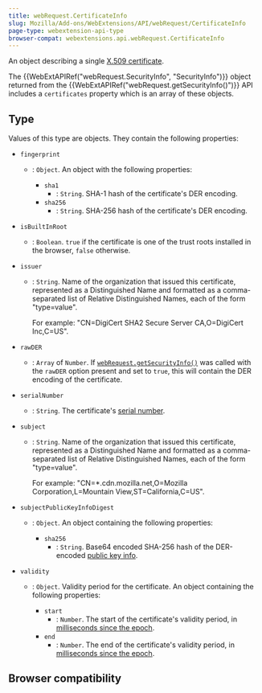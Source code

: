 ```yaml
---
title: webRequest.CertificateInfo
slug: Mozilla/Add-ons/WebExtensions/API/webRequest/CertificateInfo
page-type: webextension-api-type
browser-compat: webextensions.api.webRequest.CertificateInfo
---
```




An object describing a single [X.509 certificate](https://datatracker.ietf.org/doc/html/rfc5280).

The {{WebExtAPIRef("webRequest.SecurityInfo", "SecurityInfo")}} object returned from the {{WebExtAPIRef("webRequest.getSecurityInfo()")}} API includes a `certificates` property which is an array of these objects.

## Type

Values of this type are objects. They contain the following properties:

- `fingerprint`

  - : `Object`. An object with the following properties:

    - `sha1`
      - : `String`. SHA-1 hash of the certificate's DER encoding.
    - `sha256`
      - : `String`. SHA-256 hash of the certificate's DER encoding.

- `isBuiltInRoot`
  - : `Boolean`. `true` if the certificate is one of the trust roots installed in the browser, `false` otherwise.
- `issuer`

  - : `String`. Name of the organization that issued this certificate, represented as a Distinguished Name and formatted as a comma-separated list of Relative Distinguished Names, each of the form "type=value".

    For example: "CN=DigiCert SHA2 Secure Server CA,O=DigiCert Inc,C=US".

- `rawDER`
  - : `Array` of `Number`. If [`webRequest.getSecurityInfo()`](/Mozilla/Add-ons/WebExtensions/API/webRequest/getSecurityInfo) was called with the `rawDER` option present and set to `true`, this will contain the DER encoding of the certificate.
- `serialNumber`
  - : `String`. The certificate's [serial number](https://datatracker.ietf.org/doc/html/rfc5280#section-4.1.2.2).
- `subject`

  - : `String`. Name of the organization that issued this certificate, represented as a Distinguished Name and formatted as a comma-separated list of Relative Distinguished Names, each of the form "type=value".

    For example: "CN=\*.cdn.mozilla.net,O=Mozilla Corporation,L=Mountain View,ST=California,C=US".

- `subjectPublicKeyInfoDigest`

  - : `Object`. An object containing the following properties:

    - `sha256`
      - : `String`. Base64 encoded SHA-256 hash of the DER-encoded [public key info](https://datatracker.ietf.org/doc/html/rfc5280#section-4.1.2.7).

- `validity`

  - : `Object`. Validity period for the certificate. An object containing the following properties:

    - `start`
      - : `Number`. The start of the certificate's validity period, in [milliseconds since the epoch](https://en.wikipedia.org/wiki/Unix_time).
    - `end`
      - : `Number`. The end of the certificate's validity period, in [milliseconds since the epoch](https://en.wikipedia.org/wiki/Unix_time).

## Browser compatibility




